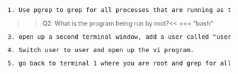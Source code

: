 


<pre>1. Use pgrep to grep for all processes that are running as the rot user and display the process names</pre>

>>Q2: What is the program being run by root?<<
=== "bash"

<pre>3. open up a second terminal window, add a user called "user"</pre>

<pre>4. Switch user to user and open up the vi program. </pre>

<pre>5. go back to terminal 1 where you are root and grep for all processes under the user "user" </pre>

